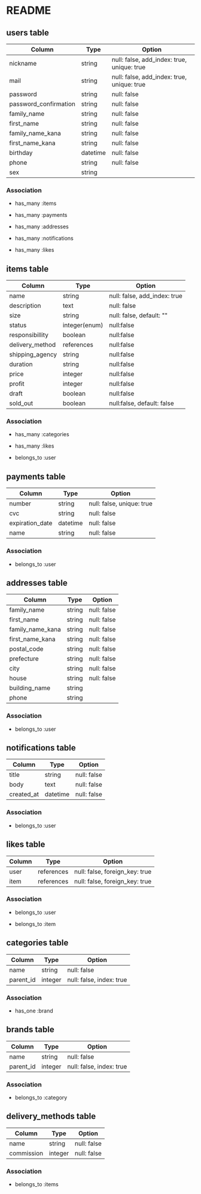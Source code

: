 # README

## users table

| Column                | Type     | Option                                     |
|-----------------------|----------|--------------------------------------------|
| nickname              | string   | null: false, add_index: true, unique: true |
| mail                  | string   | null: false, add_index: true, unique: true |
| password              | string   | null: false                                |
| password_confirmation | string   | null: false                                |
| family_name           | string   | null: false                                |
| first_name            | string   | null: false                                |
| family_name_kana      | string   | null: false                                |
| first_name_kana       | string   | null: false                                |
| birthday              | datetime | null: false                                |
| phone                 | string   | null: false                                |
| sex                   | string   |                                            |

### Association

- has_many :items

- has_many :payments

- has_many :addresses

- has_many :notifications

- has_many :likes

## items table

| Column          | Type       | Option                       |
|-----------------|------------|------------------------------|
| name            | string     | null: false, add_index: true |
| description     | text       | null: false                  |
| size            | string     | null: false, default: ""     |
| status          | integer(enum)     | null:false            |
| responsibillity | boolean    | null:false                   |
| delivery_method | references | null:false                   |
| shipping_agency | string     | null:false                   |
| duration        | string     | null:false                   |
| price           | integer    | null:false                   |
| profit          | integer    | null:false                   |
| draft           | boolean    | null:false                   |
| sold_out        | boolean    | null:false, default: false   |

### Association

- has_many :categories

- has_many :likes

- belongs_to :user

## payments table

| Column          | Type     | Option                    |
|-----------------|----------|---------------------------|
| number          | string   | null: false, unique: true |
| cvc             | string   | null: false               |
| expiration_date | datetime | null: false               |
| name            | string   | null: false               |

### Association

- belongs_to :user

## addresses table

| Column           | Type   | Option      |
|------------------|--------|-------------|
| family_name      | string | null: false |
| first_name       | string | null: false |
| family_name_kana | string | null: false |
| first_name_kana  | string | null: false |
| postal_code      | string | null: false |
| prefecture       | string | null: false |
| city             | string | null: false |
| house            | string | null: false |
| building_name    | string |             |
| phone            | string |             |

### Association

- belongs_to :user

## notifications table

| Column     | Type     | Option      |
|------------|----------|-------------|
| title      | string   | null: false |
| body       | text     | null: false |
| created_at | datetime | null: false |

### Association

- belongs_to :user

## likes table

| Column | Type       | Option                         |
|--------|------------|--------------------------------|
| user   | references | null: false, foreign_key: true |
| item   | references | null: false, foreign_key: true |

### Association

- belongs_to :user

- belongs_to :item

## categories table

| Column    | Type    | Option                   |
|-----------|---------|--------------------------|
| name      | string  | null: false              |
| parent_id | integer | null: false, index: true |

### Association

- has_one :brand

## brands table

| Column    | Type    | Option                   |
|-----------|---------|--------------------------|
| name      | string  | null: false              |
| parent_id | integer | null: false, index: true |

### Association

- belongs_to :category

## delivery_methods  table

| Column     | Type    | Option                   |
|------------|---------|--------------------------|
| name       | string  | null: false              |
| commission | integer | null: false              |

### Association

- belongs_to :items